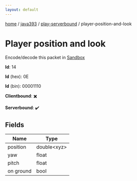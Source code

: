 ```yaml
---
layout: default
---
```


[home](/)  /  [java393](/protocol/java393)  /  [play-serverbound](/protocol/java393/play-serverbound)  /  player-position-and-look

# Player position and look

Encode/decode this packet in [Sandbox](../../../sandbox/java393#PlayServerbound.PlayerPositionAndLook)

**Id**: 14

**Id** (hex): 0E

**Id** (bin): 00001110

**Clientbound**: ✖️

**Serverbound**: ✔️

## Fields

Name | Type
---|---
position | double&lt;xyz&gt;
yaw | float
pitch | float
on ground | bool
